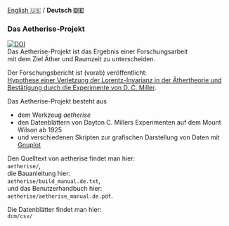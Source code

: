 [English 🇺🇸️](README.md) / **Deutsch 🇩🇪️**

### Das Aetherise-Projekt

[![DOI](https://zenodo.org/badge/DOI/10.5281/zenodo.5801980.svg)](https://doi.org/10.5281/zenodo.5801980)  
Das Aetherise-Projekt ist das Ergebnis einer Forschungsarbeit  
mit dem Ziel Äther und Raumzeit zu unterscheiden.

Der Forschungsbericht ist (vorab) veröffentlicht:  
[Hypothese einer Verletzung der Lorentz-Invarianz in der Äthertheorie und Bestätigung durch die Experimente von D. C. Miller](https://vixra.org/abs/2104.0040).

Das Aetherise-Projekt besteht aus
- dem Werkzeug *aetherise*
- den Datenblättern von Dayton C. Millers Experimenten auf dem Mount Wilson ab 1925
- und verschiedenen Skripten zur grafischen Darstellung von Daten mit [Gnuplot](http://www.gnuplot.info)

Den Quelltext von aetherise findet man hier:  
`aetherise/`,  
die Bauanleitung hier:  
`aetherise/build_manual.de.txt`,  
und das Benutzerhandbuch hier:  
`aetherise/aetherise_manual.de.pdf`.

Die Datenblätter findet man hier:  
`dcm/csv/`

